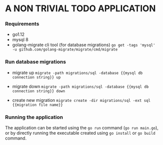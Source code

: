 # A NON TRIVIAL TODO APPLICATION

### Requirements
- go1.12
- mysql 8
- golang-migrate cli tool (for database migrations)
`go get -tags 'mysql' -u github.com/golang-migrate/migrate/cmd/migrate`

### Run database migrations
- migrate up
`migrate -path migrations/sql -database {{mysql db connection string}} up`

- migrate down
`migrate -path migrations/sql -database {{mysql db connection string}} down`

- create new migration
`migrate create -dir migrations/sql -ext sql {{migration file name}}`

### Running the application
The application can be started using the `go run` command (`go run main.go`),
or by directly running the executable created using `go install` or `go build` command.
